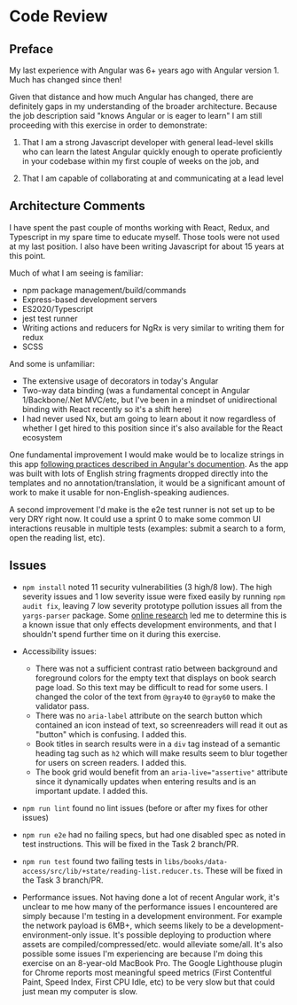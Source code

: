 # Code Review

## Preface
My last experience with Angular was 6+ years ago with Angular version 1. Much has changed since then!

Given that distance and how much Angular has changed, there are definitely gaps in my understanding of the broader architecture. Because the job description said "knows Angular or is eager to learn" I am still proceeding with this exercise in order to demonstrate:

1) That I am a strong Javascript developer with general lead-level skills who can learn the latest Angular quickly enough to operate proficiently in your codebase within my first couple of weeks on the job, and

2) That I am capable of collaborating at and communicating at a lead level

## Architecture Comments

I have spent the past couple of months working with React, Redux, and Typescript in my spare time to educate myself. Those tools were not used at my last position. I also have been writing Javascript for about 15 years at this point.

Much of what I am seeing is familiar:
- npm package management/build/commands
- Express-based development servers
- ES2020/Typescript
- jest test runner
- Writing actions and reducers for NgRx is very similar to writing them for redux
- SCSS

And some is unfamiliar:
- The extensive usage of decorators in today's Angular
- Two-way data binding (was a fundamental concept in Angular 1/Backbone/.Net MVC/etc, but I've been in a mindset of unidirectional binding with React recently so it's a shift here)
- I had never used Nx, but am going to learn about it now regardless of whether I get hired to this position since it's also available for the React ecosystem

One fundamental improvement I would make would be to localize strings in this app [following practices described in Angular's documention](https://angular.io/guide/i18n). As the app was built with lots of English string fragments dropped directly into the templates and no annotation/translation, it would be a significant amount of work to make it usable for non-English-speaking audiences.

A second improvement I'd make is the e2e test runner is not set up to be very DRY right now. It could use a sprint 0 to make some common UI interactions reusable in multiple tests (examples: submit a search to a form, open the reading list, etc).

## Issues

- `npm install` noted 11 security vulnerabilities (3 high/8 low). The high severity issues and 1 low severity issue were fixed easily by running `npm audit fix`, leaving 7 low severity prototype pollution issues all from the `yargs-parser` package. Some [online research](https://stackoverflow.com/questions/61535702/prototype-pollution-npm-vulnerability-cant-be-fixed) led me to determine this is a known issue that only effects development environments, and that I shouldn't spend further time on it during this exercise.

- Accessibility issues:
    - There was not a sufficient contrast ratio between background and foreground colors for the empty text that displays on book search page load. So this text may be difficult to read for some users. I changed the color of the text from `@gray40` to `@gray60` to make the validator pass.
    - There was no `aria-label` attribute on the search button which contained an icon instead of text, so screenreaders will read it out as "button" which is confusing. I added this.
    - Book titles in search results were in a `div` tag instead of a semantic heading tag such as `h2` which will make results seem to blur together for users on screen readers. I added this.
    - The book grid would benefit from an `aria-live="assertive"` attribute since it dynamically updates when entering results and is an important update. I added this.

- `npm run lint` found no lint issues (before or after my fixes for other issues)

- `npm run e2e` had no failing specs, but had one disabled spec as noted in test instructions. This will be fixed in the Task 2 branch/PR.

- `npm run test` found two failing tests in `libs/books/data-access/src/lib/+state/reading-list.reducer.ts`. These will be fixed in the Task 3 branch/PR.

- Performance issues. Not having done a lot of recent Angular work, it's unclear to me how many of the performance issues I encountered are simply because I'm testing in a development environment. For example the network payload is 6MB+, which seems likely to be a development-environment-only issue. It's possible deploying to production where assets are compiled/compressed/etc. would alleviate some/all. It's also possible some issues I'm experiencing are because I'm doing this exercise on an 8-year-old MacBook Pro. The Google Lighthouse plugin for Chrome reports most meaningful speed metrics (First Contentful Paint, Speed Index, First CPU Idle, etc) to be very slow but that could just mean my computer is slow.